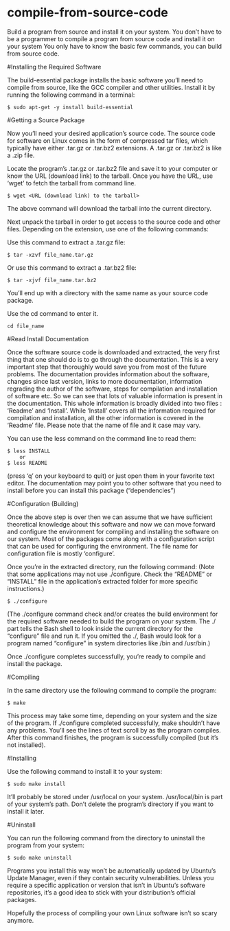 # compile-from-source-code

Build a program from source and install it on your system.
You don’t have to be a programmer to compile a program from source code and install it on your system
You only have to know the basic few commands, you can build from source code.

#Installing the Required Software

The build-essential package  installs the basic software you’ll need to compile from source, like the GCC compiler and other utilities. Install it by running the following command in a terminal:

    $ sudo apt-get -y install build-essential

#Getting a Source Package

Now you’ll need your desired application’s source code. 
The source code for software on Linux comes in the form of compressed tar files, which typically have either .tar.gz or .tar.bz2 extensions. A .tar.gz or .tar.bz2 is like a .zip file.

Locate the program’s .tar.gz or .tar.bz2 file and save it to your computer or know the URL (download link) to the tarball.
Once you have the URL, use ‘wget’ to fetch the tarball from command line.

    $ wget <URL (download link) to the tarball>

The above command will download the tarball into the current directory.

Next unpack the tarball in order to get access to the source code and other files. 
Depending on the extension, use one of the following commands:

Use this command to extract a .tar.gz file:

    $ tar -xzvf file_name.tar.gz

Or use this command to extract a .tar.bz2 file:

    $ tar -xjvf file_name.tar.bz2

You’ll end up with a directory with the same name as your source code package.

Use the cd command to enter it.

    cd file_name

#Read Install Documentation

Once the software source code is downloaded and extracted, the very first thing that one should do is to go through the documentation. This is a very important step that thoroughly would save you from most of the future problems. 
The documentation provides information about the software, changes since last version, links to more documentation, information regrading the author of the software, steps for compilation and installation of software etc. 
So we can see that lots of valuable information is present in the documentation.
This whole information is broadly divided into two files : ‘Readme’ and ‘Install’. 
While ‘Install’ covers all the information required for compilation and installation, all the other information is covered in the ‘Readme’ file. 
Please note that the name of file and it case may vary.

You can use the less command on the command line to read them:

    $ less INSTALL
        or
    $ less README

(press ‘q’ on your keyboard to quit) or just open them in your favorite text editor. 
The documentation may point you to other software that you need to install before you can install this package (“dependencies”)

#Configuration (Building)

Once the above step is over then we can assume that we have sufficient theoretical knowledge about this software and now we can move forward and configure the environment for compiling and installing the software on our system. 
Most of the packages come along with a configuration script that can be used for configuring the environment. 
The file name for configuration file is mostly ‘configure’. 

Once you’re in the extracted directory, run the following command:
(Note that some applications may not use ./configure. Check the “README” or “INSTALL” file in the application’s extracted folder for more specific instructions.)

    $ ./configure

(The ./configure command check and/or creates the build environment for the required software needed to build the program on your system. The ./ part tells the Bash shell to look inside the current directory for the “configure” file and run it. If you omitted the ./, Bash would look for a program named “configure” in system directories like /bin and /usr/bin.)

Once ./configure completes successfully, you’re ready to compile and install the package.

#Compiling

In the same directory use the following command to compile the program:

    $ make

This process may take some time, depending on your system and the size of the program. 
If ./configure completed successfully, make shouldn’t have any problems. 
You’ll see the lines of text scroll by as the program compiles.
After this command finishes, the program is successfully compiled (but it’s not installed). 

#Installing

Use the following command to install it to your system:

    $ sudo make install

It’ll probably be stored under /usr/local on your system. 
/usr/local/bin is part of your system’s path.
Don’t delete the program’s directory if you want to install it later.

#Uninstall

You can run the following command from the directory to uninstall the program from your system:

    $ sudo make uninstall

Programs you install this way won’t be automatically updated by Ubuntu’s Update Manager, even if they contain security vulnerabilities. Unless you require a specific application or version that isn’t in Ubuntu’s software repositories, it’s a good idea to stick with your distribution’s official packages.

Hopefully the process of compiling your own Linux software isn’t so scary anymore.
